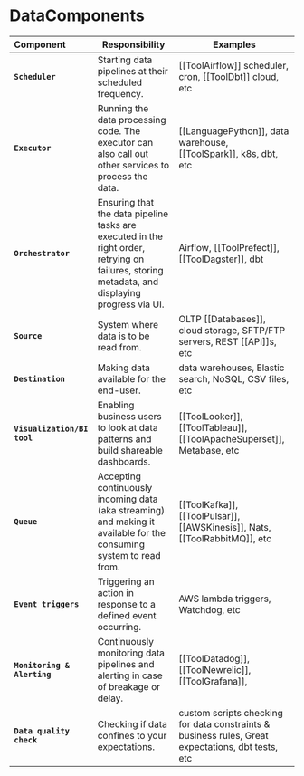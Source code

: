 # DataComponents 

| Component | Responsibility | Examples |
| :-- | --- | --- |
| **`Scheduler`** | Starting data pipelines at their scheduled frequency. | [[ToolAirflow]] scheduler, cron, [[ToolDbt]] cloud, etc |
| **`Executor`** | Running the data processing code. The executor can also call out other services to process the data. | [[LanguagePython]], data warehouse, [[ToolSpark]], k8s, dbt, etc |
| **`Orchestrator`** | Ensuring that the data pipeline tasks are executed in the right order, retrying on failures, storing metadata, and displaying progress via UI. | Airflow, [[ToolPrefect]], [[ToolDagster]], dbt |
| **`Source`** | System where data is to be read from. | OLTP [[Databases]], cloud storage, SFTP/FTP servers, REST [[API]]s, etc |
| **`Destination`** | Making data available for the end-user. | data warehouses, Elastic search, NoSQL, CSV files, etc |
| **`Visualization/BI tool`** | Enabling business users to look at data patterns and build shareable dashboards. | [[ToolLooker]], [[ToolTableau]], [[ToolApacheSuperset]], Metabase, etc |
| **`Queue`** | Accepting continuously incoming data (aka streaming) and making it available for the consuming system to read from. | [[ToolKafka]], [[ToolPulsar]], [[AWSKinesis]], Nats, [[ToolRabbitMQ]], etc |
| **`Event triggers`** | Triggering an action in response to a defined event occurring. | AWS lambda triggers, Watchdog, etc |
| **`Monitoring & Alerting`** | Continuously monitoring data pipelines and alerting in case of breakage or delay. | [[ToolDatadog]], [[ToolNewrelic]], [[ToolGrafana]], |
| **`Data quality check`** | Checking if data confines to your expectations. | custom scripts checking for data constraints & business rules, Great expectations, dbt tests, etc |
